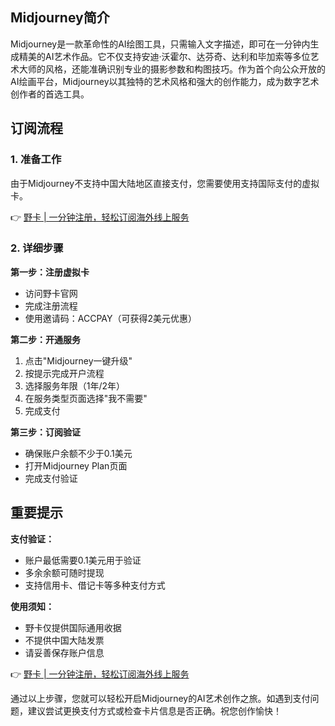 ## Midjourney简介

Midjourney是一款革命性的AI绘图工具，只需输入文字描述，即可在一分钟内生成精美的AI艺术作品。它不仅支持安迪·沃霍尔、达芬奇、达利和毕加索等多位艺术大师的风格，还能准确识别专业的摄影参数和构图技巧。作为首个向公众开放的AI绘画平台，Midjourney以其独特的艺术风格和强大的创作能力，成为数字艺术创作者的首选工具。

## 订阅流程

### 1. 准备工作

由于Midjourney不支持中国大陆地区直接支付，您需要使用支持国际支付的虚拟卡。

👉 [野卡 | 一分钟注册，轻松订阅海外线上服务](https://bit.ly/bewildcard)

### 2. 详细步骤

**第一步：注册虚拟卡**
- 访问野卡官网
- 完成注册流程
- 使用邀请码：ACCPAY（可获得2美元优惠）

**第二步：开通服务**
1. 点击"Midjourney一键升级"
2. 按提示完成开户流程
3. 选择服务年限（1年/2年）
4. 在服务类型页面选择"我不需要"
5. 完成支付

**第三步：订阅验证**
- 确保账户余额不少于0.1美元
- 打开Midjourney Plan页面
- 完成支付验证

## 重要提示

**支付验证：**
- 账户最低需要0.1美元用于验证
- 多余余额可随时提现
- 支持信用卡、借记卡等多种支付方式

**使用须知：**
- 野卡仅提供国际通用收据
- 不提供中国大陆发票
- 请妥善保存账户信息

👉 [野卡 | 一分钟注册，轻松订阅海外线上服务](https://bit.ly/bewildcard)

通过以上步骤，您就可以轻松开启Midjourney的AI艺术创作之旅。如遇到支付问题，建议尝试更换支付方式或检查卡片信息是否正确。祝您创作愉快！